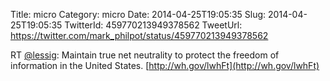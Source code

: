 Title: micro
Category: micro
Date: 2014-04-25T19:05:35
Slug: 2014-04-25T19:05:35
TwitterId: 459770213949378562
TweetUrl: https://twitter.com/mark_philpot/status/459770213949378562

RT [@lessig](https://twitter.com/lessig): Maintain true net neutrality to protect the freedom of information in the United States. [http://wh.gov/lwhFt](http://wh.gov/lwhFt)
